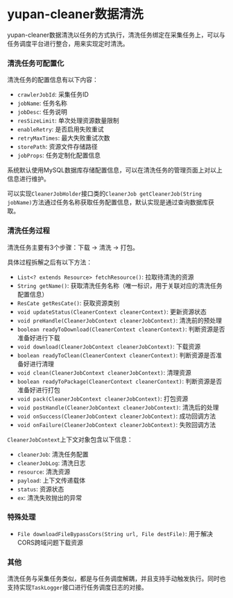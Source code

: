 # yupan-cleaner数据清洗

yupan-cleaner数据清洗以任务的方式执行，清洗任务绑定在采集任务上，可以与任务调度平台进行整合，用来实现定时清洗。

### 清洗任务可配置化

清洗任务的配置信息有以下内容：

- `crawlerJobId`: 采集任务ID
- `jobName`: 任务名称
- `jobDesc`: 任务说明
- `resSizeLimit`: 单次处理资源数量限制
- `enableRetry`: 是否启用失败重试
- `retryMaxTimes`: 最大失败重试次数
- `storePath`: 资源文件存储路径
- `jobProps`: 任务定制化配置信息

系统默认使用MySQL数据库存储配置信息，可以在清洗任务的管理页面上对以上信息进行维护。

可以实现`CleanerJobHolder`接口类的`CleanerJob getCleanerJob(String jobName)`方法通过任务名称获取任务配置信息，默认实现是通过查询数据库获取。

### 清洗任务过程

清洗任务主要有3个步骤：下载 -> 清洗 -> 打包。

具体过程拆解之后有以下方法：
- `List<? extends Resource> fetchResource()`: 拉取待清洗的资源
- `String getName()`: 获取清洗任务名称（唯一标识，用于关联对应的清洗任务配置信息）
- `ResCate getResCate()`: 获取资源类别
- `void updateStatus(CleanerContext cleanerContext)`: 更新资源状态
- `void preHandle(CleanerJobContext cleanerJobContext)`: 清洗前的预处理
- `boolean readyToDownload(CleanerContext cleanerContext)`: 判断资源是否准备好进行下载
- `void download(CleanerJobContext cleanerJobContext)`: 下载资源
- `boolean readyToClean(CleanerContext cleanerContext)`: 判断资源是否准备好进行清理
- `void clean(CleanerJobContext cleanerJobContext)`: 清理资源
- `boolean readyToPackage(CleanerContext cleanerContext)`: 判断资源是否准备好进行打包
- `void pack(CleanerJobContext cleanerJobContext)`: 打包资源
- `void postHandle(CleanerJobContext cleanerJobContext)`: 清洗后的处理
- `void onSuccess(CleanerJobContext cleanerJobContext)`: 成功回调方法
- `void onFailure(CleanerJobContext cleanerJobContext)`: 失败回调方法

`CleanerJobContext`上下文对象包含以下信息：
- `cleanerJob`: 清洗任务配置
- `cleanerJobLog`: 清洗日志
- `resource`: 清洗资源
- `payload`: 上下文传递载体
- `status`: 资源状态
- `ex`: 清洗失败抛出的异常

### 特殊处理

- `File downloadFileBypassCors(String url, File destFile)`: 用于解决CORS跨域问题下载资源

### 其他

清洗任务与采集任务类似，都是与任务调度解耦，并且支持手动触发执行。同时也支持实现`TaskLogger`接口进行任务调度日志的对接。